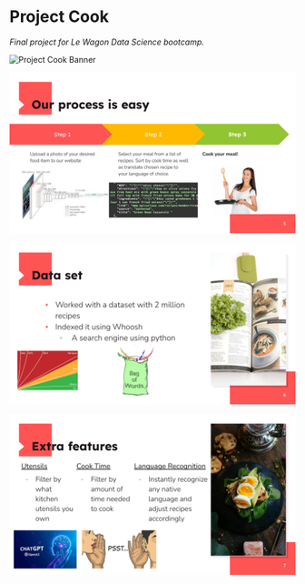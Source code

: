 # Project Cook

_Final project for Le Wagon Data Science bootcamp._

![Project Cook Banner](images/project-cook-slide-0.png)

![User Journey](images/project-cook-slide-4.png)

![Data Set](images/project-cook-slide-5.png)

![Extra Features](images/project-cook-slide-6.png)
